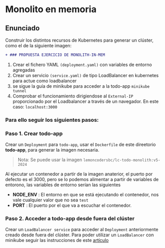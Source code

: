 # Monolito en memoria

## Enunciado

Construir los distintos recursos de Kubernetes para generar un clúster, como el de la siguiente imagen:

```diff
+ ### PROPUESTA EJERCICIO DE MONOLITH-IN-MEM
```
1. Crear el fichero YAML `(deployment.yaml)` con variables de entorno agregadas
2. Crear un servicio `(service.yaml)` de tipo LoadBalancer en kubernetes para actue como loadbalancer
3. se sigue la guía de minikube para acceder a la todo-app `minikube tunnel`
4. Comprobar el funcionamiento dirigiendose al `External-IP` proporcionado por el Loadbalancer a través de un navegador. En este caso: `localhost:3000`

### Para ello seguir los siguientes pasos:

### Paso 1. Crear todo-app

Crear un `Deployment` para `todo-app`, usar el `Dockerfile` de este direetorio **todo-app**, para generar la imagen necesaria.

> Nota: Se puede usar la imagen `lemoncodersbc/lc-todo-monolith:v5-2024`

Al ejecutar un contenedor a partir de la imagen anaterior, el puerto por defecto es el 3000, pero se lo podemos alimentar a partir de  variables de entorono, las variables de entorno serían las siguientes

* **NODE_ENV** : El entorno en que se está ejecutando el contenedor, nos vale cualquier valor que no sea `test`
* **PORT** : El puerto por el que va a escuchar el contenedor.

### Paso 2. Acceder a todo-app desde fuera del clúster

Crear un `LoadBalancer service` para acceder al `Deployment` anteriormente creado desde fuera del clúster. Para poder utilizar un `LoadBalancer` con minikube seguir las instrucciones de este [artículo](https://minikube.sigs.k8s.io/docs/handbook/accessing/)

